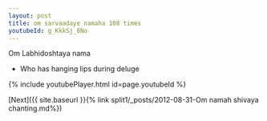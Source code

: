 ```yaml
---
layout: post
title: om sarvaadaye namaha 108 times
youtubeId: g_KkkSj_8No
---
```

 
 
Om Labhidoshtaya nama 
 
 -  Who has hanging lips during deluge 
 
  
 
  
 
 
 
 
 
 


{% include youtubePlayer.html id=page.youtubeId %}
 
[Next]({{ site.baseurl }}{% link  split1/_posts/2012-08-31-Om namah shivaya chanting.md%})
 
